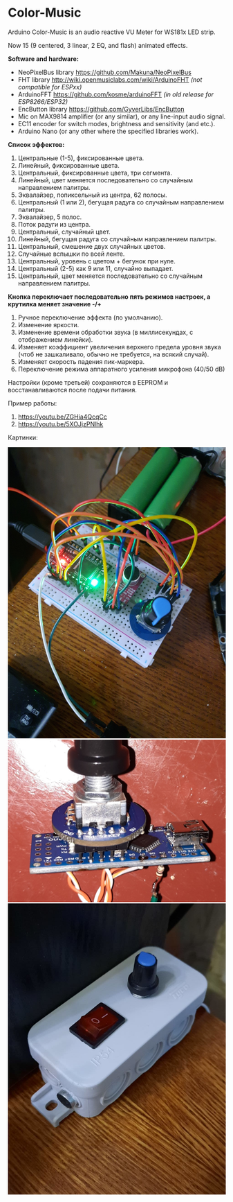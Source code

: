 # Color-Music
Arduino Color-Music is an audio reactive VU Meter for WS181x LED strip.

Now 15 (9 centered, 3 linear, 2 EQ, and flash) animated effects.

<b>Software and hardware:</b>
- NeoPixelBus library https://github.com/Makuna/NeoPixelBus
- FHT library http://wiki.openmusiclabs.com/wiki/ArduinoFHT <i>(not compatible for ESPxx)</i>
- ArduinoFFT https://github.com/kosme/arduinoFFT <i>(in old release for ESP8266/ESP32)</i>
- EncButton library https://github.com/GyverLibs/EncButton
- Mic on MAX9814 amplifier (or any similar), or any line-input audio signal.
- EC11 encoder for switch modes, brightness and sensitivity (and etc.).
- Arduino Nano (or any other where the specified libraries work).

<b>Список эффектов:</b>
1. Центральные (1-5), фиксированные цвета.
2. Линейный, фиксированные цвета.
3. Центральный, фиксированные цвета, три сегмента.
4. Линейный, цвет меняется последовательно со случайным направлением палитры.
5. Эквалайзер, попиксельный из центра, 62 полосы.
6. Центральный (1 или 2), бегущая радуга со случайным направлением палитры.
7. Эквалайзер, 5 полос.
8. Поток радуги из центра.
9. Центральный, случайный цвет.
10. Линейный, бегущая радуга со случайным направлением палитры.
11. Центральный, смешение двух случайных цветов.
12. Случайные вспышки по всей ленте.
13. Центральный, уровень с цветом + бегунок при нуле.
14. Центральный (2-5) как 9 или 11, случайно выпадает.
15. Центральный, цвет меняется последовательно со случайным направлением палитры.

<b>Кнопка переключает последовательно пять режимов настроек, а крутилка меняет значение -/+</b><br>
1. Ручное переключение эффекта (по умолчанию).
2. Изменение яркости.
3. Изменение времени обработки звука (в миллисекундах, с отображением линейки).
4. Изменяет коэффициент увеличения верхнего предела уровня звука (чтоб не зашкаливало, обычно не требуется, на всякий случай).
5. Изменяет скорость падения пик-маркера.
6. Переключение режима аппаратного усиления микрофона (40/50 dВ)

Настройки (кроме третьей) сохраняются в EEPROM и восстанавливаются после подачи питания.

Пример работы:
1. https://youtu.be/ZGHia4QcqCc
2. https://youtu.be/5XOJjzPNlhk

Картинки:

![img](20210723_191054p.jpg)
![img](20210811_212356.jpg)
![img](photo_2021-12-29_19-46-13.jpg)
